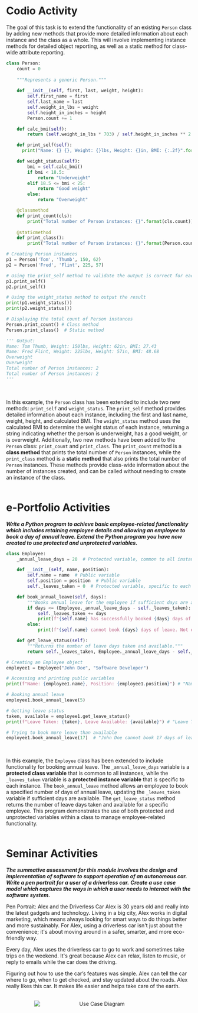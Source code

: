 # Codio Activity

The goal of this task is to extend the functionality of an existing `Person` class by adding new methods that provide more detailed information about each instance and the class as a whole. This will involve implementing instance methods for detailed object reporting, as well as a static method for class-wide attribute reporting.
</br>

```python
class Person:
    count = 0
    
    """Represents a generic Person."""
    
    def __init__(self, first, last, weight, height):
        self.first_name = first
        self.last_name = last
        self.weight_in_lbs = weight
        self.height_in_inches = height
        Person.count += 1

    def calc_bmi(self):
        return (self.weight_in_lbs * 703) / self.height_in_inches ** 2

    def print_self(self):
      print("Name: {} {}, Weight: {}lbs, Height: {}in, BMI: {:.2f}".format(self.first_name, self.last_name, self.weight_in_lbs, self.height_in_inches, self.calc_bmi()))

    def weight_status(self):
        bmi = self.calc_bmi()
        if bmi < 18.5:
            return "Underweight"
        elif 18.5 <= bmi < 25:
            return "Good weight"
        else:
            return "Overweight"

    @classmethod
    def print_count(cls):
        print("Total number of Person instances: {}".format(cls.count))
    
    @staticmethod
    def print_class():
        print("Total number of Person instances: {}".format(Person.count))

# Creating Person instances
p1 = Person('Tom', 'Thumb', 150, 62)
p2 = Person('Fred', 'Flint', 225, 57)

# Using the print_self method to validate the output is correct for each object instance
p1.print_self()
p2.print_self()

# Using the weight_status method to output the result
print(p1.weight_status())
print(p2.weight_status())

# Displaying the total count of Person instances
Person.print_count() # Class method
Person.print_class()  # Static method

''' Output:
Name: Tom Thumb, Weight: 150lbs, Height: 62in, BMI: 27.43
Name: Fred Flint, Weight: 225lbs, Height: 57in, BMI: 48.68
Overweight
Overweight
Total number of Person instances: 2
Total number of Person instances: 2
'''
```
</br>

In this example, the `Person` class has been extended to include two new methods: `print_self` and `weight_status`. The `print_self` method provides detailed information about each instance, including the first and last name, weight, height, and calculated BMI. The `weight_status` method uses the calculated BMI to determine the weight status of each instance, returning a string indicating whether the person is underweight, has a good weight, or is overweight.
Additionally, two new methods have been added to the `Person` class: `print_count` and `print_class`. The `print_count` method is a **class method** that prints the total number of `Person` instances, while the `print_class` method is a **static method** that also prints the total number of `Person` instances. These methods provide class-wide information about the number of instances created, and can be called without needing to create an instance of the class.
</br>
</br>


# e-Portfolio Activities

___Write a Python program to achieve basic employee-related functionality which includes retaining employee details and allowing an employee to book a day of annual leave. Extend the Python program you have now created to use protected and unprotected variables.___
</br>

```python
class Employee:
    _annual_leave_days = 20  # Protected variable, common to all instances

    def __init__(self, name, position):
        self.name = name  # Public variable
        self.position = position  # Public variable
        self._leaves_taken = 0  # Protected variable, specific to each instance

    def book_annual_leave(self, days):
        """Books annual leave for the employee if sufficient days are available."""
        if days <= (Employee._annual_leave_days - self._leaves_taken):
            self._leaves_taken += days
            print(f"{self.name} has successfully booked {days} days of leave.")
        else:
            print(f"{self.name} cannot book {days} days of leave. Not enough leave days available.")

    def get_leave_status(self):
        """Returns the number of leave days taken and available."""
        return self._leaves_taken, Employee._annual_leave_days - self._leaves_taken

# Creating an Employee object
employee1 = Employee("John Doe", "Software Developer")

# Accessing and printing public variables
print(f"Name: {employee1.name}, Position: {employee1.position}") # "Name: John Doe, Position: Software Developer"

# Booking annual leave
employee1.book_annual_leave(5)

# Getting leave status
taken, available = employee1.get_leave_status()
print(f"Leave Taken: {taken}, Leave Available: {available}") # "Leave Taken: 5, Leave Available: 15"

# Trying to book more leave than available
employee1.book_annual_leave(17)  # "John Doe cannot book 17 days of leave. Not enough leave days available."
```
</br>

In this example, the `Employee` class has been extended to include functionality for booking annual leave. The `_annual_leave_days` variable is a **protected class variable** that is common to all instances, while the `_leaves_taken` variable is a **protected instance variable** that is specific to each instance. The `book_annual_leave` method allows an employee to book a specified number of days of annual leave, updating the `_leaves_taken` variable if sufficient days are available. The `get_leave_status` method returns the number of leave days taken and available for a specific employee. This program demonstrates the use of both protected and unprotected variables within a class to manage employee-related functionality.
</br>
</br>


# Seminar Activities

___The summative assessment for this module involves the design and implementation of software to support operation of an autonomous car.___
___Write a pen portrait for a user of a driverless car.___
___Create a use case model which captures the ways in which a user needs to interact with the software system.___
</br>

Pen Portrait: Alex and the Driverless Car
Alex is 30 years old and really into the latest gadgets and technology. Living in a big city, Alex works in digital marketing, which means always looking for smart ways to do things better and more sustainably. For Alex, using a driverless car isn't just about the convenience; it's about moving around in a safer, smarter, and more eco-friendly way.

Every day, Alex uses the driverless car to go to work and sometimes take trips on the weekend. It's great because Alex can relax, listen to music, or reply to emails while the car does the driving.

Figuring out how to use the car’s features was simple. Alex can tell the car where to go, when to get checked, and stay updated about the roads. Alex really likes this car. It makes life easier and helps take care of the earth.

</br>

<div align="center">
  <img src="/images/02_01_use_case_diagram.svg" alt="Use Case Diagram"  style="min-width: 70%;">
</div>
